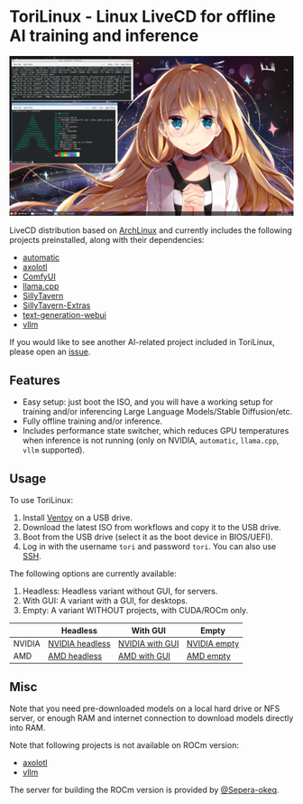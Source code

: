 # ToriLinux - Linux LiveCD for offline AI training and inference

![vLLM on ToriLinux](docs/media/vllm-on-torilinux.png)

LiveCD distribution based on [ArchLinux](https://archlinux.org/) and currently includes the following projects preinstalled, along with their dependencies:
* [automatic](https://github.com/vladmandic/automatic)
* [axolotl](https://github.com/OpenAccess-AI-Collective/axolotl)
* [ComfyUI](https://github.com/comfyanonymous/ComfyUI)
* [llama.cpp](https://github.com/ggerganov/llama.cpp)
* [SillyTavern](https://github.com/SillyTavern/SillyTavern)
* [SillyTavern-Extras](https://github.com/SillyTavern/SillyTavern-Extras)
* [text-generation-webui](https://github.com/oobabooga/text-generation-webui)
* [vllm](https://github.com/vllm-project/vllm)

If you would like to see another AI-related project included in ToriLinux, please open an [issue](https://github.com/sasha0552/ToriLinux/issues/new).

## Features

* Easy setup: just boot the ISO, and you will have a working setup for training and/or inferencing Large Language Models/Stable Diffusion/etc.
* Fully offline training and/or inference.
* Includes performance state switcher, which reduces GPU temperatures when inference is not running (only on NVIDIA, `automatic`, `llama.cpp`, `vllm` supported).

## Usage

To use ToriLinux:
1. Install [Ventoy](https://ventoy.net/en/doc_start.html) on a USB drive.
2. Download the latest ISO from workflows and copy it to the USB drive.
3. Boot from the USB drive (select it as the boot device in BIOS/UEFI).
4. Log in with the username `tori` and password `tori`. You can also use [SSH](https://en.wikipedia.org/wiki/Secure_Shell).

The following options are currently available:
1. Headless: Headless variant without GUI, for servers.
2. With GUI: A variant with a GUI, for desktops.
3. Empty: A variant WITHOUT projects, with CUDA/ROCm only.

|        | Headless | With GUI | Empty |
|--------|----------|----------|-------|
| NVIDIA | [NVIDIA headless](https://github.com/sasha0552/ToriLinux/actions/workflows/gh-build-iso-cuda.yml?query=branch%3Amain) | [NVIDIA with GUI](https://github.com/sasha0552/ToriLinux/actions/workflows/gh-build-iso-cuda-gui.yml?query=branch%3Amain) | [NVIDIA empty](https://github.com/sasha0552/ToriLinux/actions/workflows/gh-build-iso-cuda-empty.yml?query=branch%3Amain) |
| AMD | [AMD headless](https://github.com/sasha0552/ToriLinux/actions/workflows/sh-build-iso-rocm.yml?query=branch%3Amain) | [AMD with GUI](https://github.com/sasha0552/ToriLinux/actions/workflows/sh-build-iso-rocm-gui.yml?query=branch%3Amain) | [AMD empty](https://github.com/sasha0552/ToriLinux/actions/workflows/sh-build-iso-rocm-empty.yml?query=branch%3Amain) |

## Misc

Note that you need pre-downloaded models on a local hard drive or NFS server, or enough RAM and internet connection to download models directly into RAM.

Note that following projects is not available on ROCm version:
* [axolotl](https://github.com/OpenAccess-AI-Collective/axolotl)
* [vllm](https://github.com/vllm-project/vllm)

The server for building the ROCm version is provided by [@Sepera-okeq](https://github.com/Sepera-okeq/).

